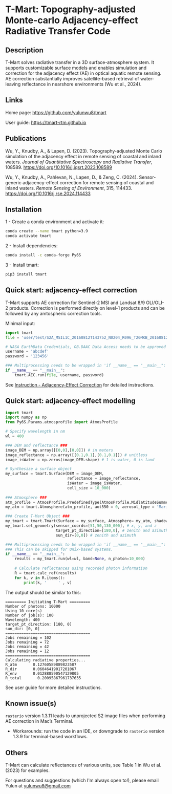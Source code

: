 # T-Mart: Topography-adjusted Monte-carlo Adjacency-effect Radiative Transfer Code

## Description 

T-Mart solves radiative transfer in a 3D surface-atmosphere system. It supports customizable surface models and enables simulation and correction for the adjacency effect (AE) in optical aquatic remote sensing. AE correction substantially improves satellite-based retrieval of water-leaving reflectance in nearshore environments (Wu et al., 2024). 


## Links


Home page: <a href="https://github.com/yulunwu8/tmart" target="_blank">https://github.com/yulunwu8/tmart</a>

User guide: <a href="https://tmart-rtm.github.io" target="_blank">https://tmart-rtm.github.io</a>

## Publications

Wu, Y., Knudby, A., & Lapen, D. (2023). Topography-adjusted Monte Carlo simulation of the adjacency effect in remote sensing of coastal and inland waters. *Journal of Quantitative Spectroscopy and Radiative Transfer*, 108589. <a href="https://doi.org/10.1016/j.jqsrt.2023.108589" target="_blank">https://doi.org/10.1016/j.jqsrt.2023.108589</a>

Wu, Y., Knudby, A., Pahlevan, N., Lapen, D., & Zeng, C. (2024). Sensor-generic adjacency-effect correction for remote sensing of coastal and inland waters. *Remote Sensing of Environment*, 315, 114433. <a href="https://doi.org/10.1016/j.rse.2024.114433" target="_blank">https://doi.org/10.1016/j.rse.2024.114433</a>


## Installation 

1 - Create a conda environment and activate it: 

```bash
conda create --name tmart python=3.9
conda activate tmart
```

2 - Install dependencies: 

```bash
conda install -c conda-forge Py6S
```


3 - Install tmart: 

```bash
pip3 install tmart
```

## Quick start: adjacency-effect correction 

T-Mart supports AE correction for Sentinel-2 MSI and Landsat 8/9 OLI/OLI-2 products. Correction is performed directly on level-1 products and can be followed by any amtospheric correction tools. 

Minimal input: 

```python
import tmart
file = 'user/test/S2A_MSIL1C_20160812T143752_N0204_R096_T20MKB_20160812T143749.SAFE'

# NASA EarthData Credentials, OB.DAAC Data Access needs to be approved
username = 'abcdef'
password = '123456'

### Multiprocessing needs to be wrapped in 'if __name__ == "__main__":' for Windows systems, this is optional for Mac OS
if __name__ == "__main__":
    tmart.AEC.run(file, username, password)
```

See <a href="https://tmart-rtm.github.io/ins_aec.html" target="_blank">Instruction - Adjacency-Effect Correction</a> for detailed instructions.

## Quick start: adjacency-effect modelling

```python
import tmart
import numpy as np
from Py6S.Params.atmosprofile import AtmosProfile

# Specify wavelength in nm
wl = 400

### DEM and reflectance ###
image_DEM = np.array([[0,0],[0,0]]) # in meters
image_reflectance = np.array([[0.1,0.1],[0.1,0.1]]) # unitless     
image_isWater = np.zeros(image_DEM.shape) # 1 is water, 0 is land

# Synthesize a surface object
my_surface = tmart.Surface(DEM = image_DEM,
                           reflectance = image_reflectance,
                           isWater = image_isWater,
                           cell_size = 10_000)  
                               
### Atmosphere ###
atm_profile = AtmosProfile.PredefinedType(AtmosProfile.MidlatitudeSummer) 
my_atm = tmart.Atmosphere(atm_profile, aot550 = 0, aerosol_type = 'Maritime')

### Create T-Mart Object ###
my_tmart = tmart.Tmart(Surface = my_surface, Atmosphere= my_atm, shadow=False)
my_tmart.set_geometry(sensor_coords=[51,50,130_000], # x, y, and z 
                      target_pt_direction=[180,0], # zenith and azimuth
                      sun_dir=[0,0]) # zenith and azimuth

### Multiprocessing needs to be wrapped in 'if __name__ == "__main__":' for Windows systems. 
### This can be skipped for Unix-based systems. 
if __name__ == "__main__":
    results = my_tmart.run(wl=wl, band=None, n_photon=10_000)
    
    # Calculate reflectances using recorded photon information 
    R = tmart.calc_ref(results)
    for k, v in R.items():
        print(k, '     ' , v)

```

The output should be similar to this: 

```
========= Initiating T-Mart =========
Number of photons: 10000
Using 10 core(s)
Number of job(s): 100
Wavelength: 400
target_pt_direction: [180, 0]
sun_dir: [0, 0]
=====================================
Jobs remaining = 102
Jobs remaining = 72
Jobs remaining = 42
Jobs remaining = 12
=====================================
Calculating radiative properties...
R_atm       0.12760589889823587
R_dir       0.06046419017201067
R_env       0.012888590547129805
R_total       0.20095867961737635

```

See user guide for more detailed instructions. 


## Known issue(s)

`rasterio` version 1.3.11 leads to unprojected S2 image files when performing AE correction in Mac’s Terminal. 

- Workarounds: run the code in an IDE, or downgrade to `rasterio` version 1.3.9 for terminal-based workflows.


## Others

T-Mart can calculate reflectances of various units, see Table 1 in Wu et al. (2023) for examples. 

For questions and suggestions (which I'm always open to!), please email Yulun at [yulunwu8@gmail.com](mailto:yulunwu8@gmail.com)

